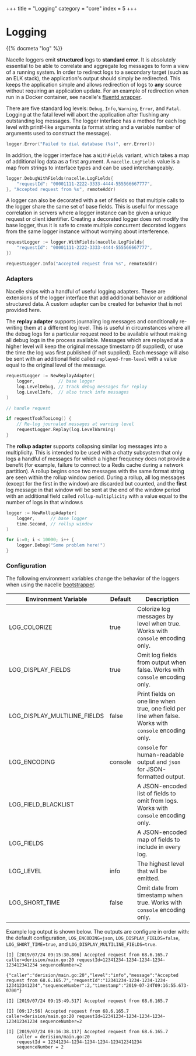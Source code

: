 +++
title = "Logging"
category = "core"
index = 5
+++

# Logging

{{% docmeta "log" %}}

<!-- Fold -->

Nacelle loggers emit **structured** logs to **standard error**. It is absolutely essential to be able to correlate and aggregate log messages to form a view of a running system. In order to redirect logs to a secondary target (such as an ELK stack), the application's output should simply be redirected. This keeps the application simple and allows redirection of logs to **any** source without requiring an application update. For an example of redirection when run in a Docker container, see nacelle's [fluentd wrapper](https://github.com/go-nacelle/fluentd).

There are five standard log levels: `Debug`, `Info`, `Warning`, `Error`, and `Fatal`. Logging at the fatal level will abort the application after flushing any outstanding log messages. The logger interface has a method for each log level with printf-like arguments (a format string and a variable number of arguments used to construct the message).

```go
logger.Error("Failed to dial database (%s)", err.Error())
```

In addition, the logger interface has a `WithFields` variant, which takes a map of additional log data as a first argument. A `nacelle.LogFields` value is a map from strings to interface types and can be used interchangeably.

```go
logger.DebugWithFields(nacelle.LogFields{
    "requestId": "00001111-2222-3333-4444-555566667777",
}, "Accepted request from %s", remoteAddr)
```

A logger can also be decorated with a set of fields so that multiple calls to the logger share the same set of base fields. This is useful for message correlation in servers where a logger instance can be given a unique request or client identifier. Creating a decorated logger does not modify the base logger, thus it is safe to create multiple concurrent decorated loggers from the same logger instance without worrying about interference.

```go
requestLogger := logger.WithFields(nacelle.LogFields{
    "requestId": "00001111-2222-3333-4444-555566667777",
})

requestLogger.Info("Accepted request from %s", remoteAddr)
```

### Adapters

Nacelle ships with a handful of useful logging adapters. These are extensions of the logger interface that add additional behavior or additional structured data. A custom adapter can be created for behavior that is not provided here.

The **replay adapter** supports journaling log messages and conditionally re-writing them at a different log level. This is useful in circumstances where all the debug logs for a particular request need to be available without making all debug logs in the process available. Messages which are replayed at a higher level will keep the original message timestamp (if supplied), or use the time the log was first published (if not supplied). Each message will also be sent with an additional field called `replayed-from-level` with a value equal to the original level of the message.

```go
requestLogger := NewReplayAdapter(
    logger,         // base logger
    log.LevelDebug, // track debug messages for replay
    log.LevelInfo,  // also track info messages
)

// handle request

if requestTookTooLong() {
    // Re-log journaled messages at warning level
    requestLogger.Replay(log.LevelWarning)
}
```

The **rollup adapter** supports collapsing similar log messages into a multiplicity. This is intended to be used with a chatty subsystem that only logs a handful of messages for which a higher frequency does not provide a benefit (for example, failure to connect to a Redis cache during a network partition). A rollup begins once two messages with the same format string are seen within the rollup window period. During a rollup, all log messages (except for the first in the window) are discarded but counted, and the **first** log message in that window will be sent at the end of the window period with an additional field called `rollup-multiplicity` with a value equal to the number of logs in that window.s

```go
logger := NewRollupAdapter(
    logger,      // base logger
    time.Second, // rollup window
)

for i:=0; i < 10000; i++ {
    logger.Debug("Some problem here!")
}
```

### Configuration

The following environment variables change the behavior of the loggers when using the nacelle [bootstrapper](https://nacelle.dev/docs/core).

| Environment Variable         | Default | Description |
| ---------------------------- | ------- | ----------- |
| LOG_COLORIZE                 | true    | Colorize log messages by level when true. Works with `console` encoding only. |
| LOG_DISPLAY_FIELDS           | true    | Omit log fields from output when false. Works with `console` encoding only. |
| LOG_DISPLAY_MULTILINE_FIELDS | false   | Print fields on one line when true, one field per line when false. Works with `console` encoding only. |
| LOG_ENCODING                 | console | `console` for human-readable output and `json` for JSON-formatted output. |
| LOG_FIELD_BLACKLIST          |         | A JSON-encoded list of fields to omit from logs. Works with `console` encoding only. |
| LOG_FIELDS                   |         | A JSON-encoded map of fields to include in every log. |
| LOG_LEVEL                    | info    | The highest level that will be emitted. |
| LOG_SHORT_TIME               | false   | Omit date from timestamp when true. Works with `console` encoding only. |

Example log output is shown below. The outputs are configure in order with: the default configuration, `LOG_ENCODING=json`, `LOG_DISPLAY_FIELDS=false`, `LOG_SHORT_TIME=true`, and `LOG_DISPLAY_MULTILINE_FIELDS=true`.

```
[I] [2019/07/24 09:15:30.806] Accepted request from 68.6.165.7 caller=derision/main.go:20 requestId=12341234-1234-1234-1234-123412341234 sequenceNumber=2

{"caller":"derision/main.go:20","level":"info","message":"Accepted request from 68.6.165.7","requestId":"12341234-1234-1234-1234-123412341234","sequenceNumber":2,"timestamp":"2019-07-24T09:16:55.673-0700"}

[I] [2019/07/24 09:15:49.517] Accepted request from 68.6.165.7

[I] [09:17:56] Accepted request from 68.6.165.7 caller=derision/main.go:20 requestId=12341234-1234-1234-1234-123412341234 sequenceNumber=2

[I] [2019/07/24 09:16:38.117] Accepted request from 68.6.165.7
    caller = derision/main.go:20
    requestId = 12341234-1234-1234-1234-123412341234
    sequenceNumber = 2
```
